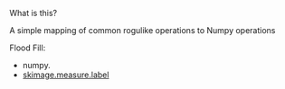 What is this?

A simple mapping of common rogulike operations to Numpy operations


Flood Fill:  

  * numpy.
  * [skimage.measure.label](http://scikit-image.org/docs/dev/api/skimage.measure.html#skimage.measure.label)
 
 
 
